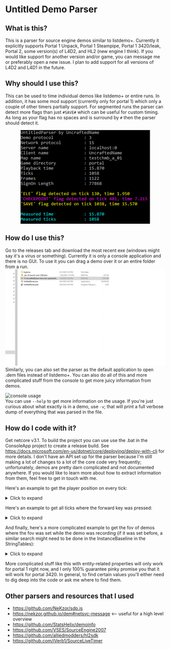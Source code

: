 # Untitled Demo Parser

## What is this?

This is a parser for source engine demos similar to listdemo+. Currently it explicitly supports Portal 1 Unpack, Portal 1 Steampipe, Portal 1 3420/leak, Portal 2, some version(s) of L4D2, and HL2 (new engine I think). If you would like support for another version and/or game, you can message me or preferably open a new issue. I plan to add support for all versions of L4D2 and L4D1 in the future.

## Why should I use this?

This can be used to time individual demos like listdemo+ or entire runs. In addition, it has some mod support (currently only for portal 1) which only a couple of other timers partially support. For segmented runs the parser can detect more flags than just `#SAVE#` which can be useful for custom timing. As long as your flag has no spaces and is surround by `#` then the parser should detect it.

<p align="center">
  <img width="408" height="294" src="github-resources/example-flags.png">
</p>

## How do I use this?

Go to the releases tab and download the most recent exe (windows might say it's a virus or something). Currently it is only a console application and there is no GUI. To use it you can drag a demo over it or an entire folder from a run.
![](github-resources/example-usage.gif "example usage") \
Similarly, you can also set the parser as the default application to open .dem files instead of listdemo+. You can also do all of this and more complicated stuff from the console to get more juicy information from demos.

![](github-resources/console-usage.gif "console usage") \
You can use `--help` to get more information on the usage. If you're just curious about what exactly is in a demo, use `-v`; that will print a full verbose dump of everything that was parsed in the file.

## How do I code with it?

Get netcore v3.1. To build the project you can use use the .bat in the ConsoleApp project to create a release build. See https://docs.microsoft.com/en-us/dotnet/core/deploying/deploy-with-cli for more details. I don't have an API set up for the parser because I'm still making a lot of changes to a lot of the core code very frequently; unfortunately, demos are pretty darn complicated and not documented anywhere. If you would like to learn more about how to extract information from them, feel free to get in touch with me. 

Here's an example to get the player position on every tick:

<details>
    <summary>Click to expand</summary>
	
```cs
SourceDemo demo = new SourceDemo("oob.dem");
demo.Parse();
demo.FilterForPacket<Packet>()
    .Select(packet => (packet.Tick, locationInfo: packet.PacketInfo[0]))
    .ToList()
    .ForEach(tuple => {
        Console.WriteLine($"[{tuple.Tick}]");
        Console.WriteLine(tuple.locationInfo.ToString());
    });
```
```
...
[833]
flags: None
view origin:           -1562.41 ,      28.16 ,    3185.22
view angles:              65.97°,    -106.41°,       0.00°
local view angles:        65.97°,    -106.41°,       0.00°
view origin 2:             0.00 ,       0.00 ,       0.00
view angles 2:             0.00°,       0.00°,       0.00°
local view angles 2:       0.00°,       0.00°,       0.00°

[834]
flags: None
view origin:           -1562.66 ,      26.84 ,    3178.59
view angles:              63.72°,    -107.66°,       0.00°
local view angles:        63.72°,    -107.66°,       0.00°
view origin 2:             0.00 ,       0.00 ,       0.00
view angles 2:             0.00°,       0.00°,       0.00°
local view angles 2:       0.00°,       0.00°,       0.00°

[835]
flags: None
view origin:           -1562.88 ,      25.66 ,    3172.66
view angles:              62.07°,    -108.79°,       0.00°
local view angles:        62.07°,    -108.79°,       0.00°
view origin 2:             0.00 ,       0.00 ,       0.00
view angles 2:             0.00°,       0.00°,       0.00°
local view angles 2:       0.00°,       0.00°,       0.00°
...
```
</details>

Here's an example to get all ticks where the forward key was pressed:

<details>
    <summary>Click to expand</summary>
    
```cs
SourceDemo demo = new SourceDemo("oob.dem");
demo.Parse();
demo.FilterForPacket<UserCmd>()
    .Where(userCmd => userCmd.Buttons != null && (userCmd.Buttons & Buttons.Forward) != 0)
    .ToList()
    .ForEach(userCmd => Console.WriteLine(userCmd.Tick));
```
```
...
291
292
293
317
318
319
...
```
</details>

And finally, here's a more complicated example to get the fov of demos where the fov was set while the demo was recording (if it was set before, a similar search might need to be done in the InstanceBaseline in the StringTables):

<details>
    <summary>Click to expand</summary>

First, parse the demo.
```cs
SourceDemo demo = new SourceDemo("fov-change-middemo.dem");
demo.Parse();
```

Using lambda expressions:
```cs
demo.FilterForMessage<SvcPacketEntities>()
    .SelectMany(tuple => tuple.message.Updates.OfType<Delta>(), (tuple, delta) => new {tuple.tick, delta})
    .Where(tuple => tuple.delta.EntIndex == 1) // filter for player
    .SelectMany(tuple => tuple.delta.Props, (tuple, propInfo) => new {tuple.tick, propInfo})
    .Where(tuple => tuple.propInfo.prop.Name == "m_iDefaultFOV")
    .Select(tuple => new {Tick = tuple.tick, FovValue = ((IntEntProp)tuple.propInfo.prop).Value})
    .ToList()
    .ForEach(Console.WriteLine);
```

Using query expressions:
```cs
var fovValues = 
    from messageTup in demo.FilterForMessage<SvcPacketEntities>()
    from delta in messageTup.message.Updates.OfType<Delta>()
    where delta.EntIndex == 1
    from propInfo in delta.Props
    where propInfo.prop is IntEntProp intProp && intProp.Name == "m_iDefaultFOV"
    select new {Tick = messageTup.tick, FovValue = ((IntEntProp)propInfo.prop).Value};

foreach (var value in fovValues)
    Console.WriteLine(value);
```

Using loops:
```cs
foreach ((SvcPacketEntities message, int tick) in demo.FilterForMessage<SvcPacketEntities>()) {
    foreach (EntityUpdate entityUpdate in message.Updates) {
        // check if the update is of type delta, if it is check if the entity index is 1 (player)
        if (entityUpdate is Delta delta && delta.EntIndex == 1) {
            foreach ((_, EntityProperty entityProperty) in delta.Props) {
                // check if the prop is an int, then check the name (can be found in the DataTables packet)
                if (entityProperty is IntEntProp intProp && intProp.Name == "m_iDefaultFOV") {
                    Console.WriteLine(new {tick, intProp.Value});
                    goto end;
                }
            }
        }
    }
    end:;
}
```

```
{ Tick = 374, FovValue = 70 }
{ Tick = 507, FovValue = 5 }
{ Tick = 759, FovValue = 200 }
{ Tick = 1119, FovValue = 140 }
{ Tick = 2428, FovValue = 90 }
```
</details>

More complicated stuff like this with entity-related properties will only work for portal 1 right now, and I only 100% guarantee pinky promise you that it will work for portal 3420. In general, to find certain values you'll either need to dig deep into the code or ask me where to find them.

## Other parsers and resources that I used
- https://github.com/NeKzor/sdp.js 
- https://nekzor.github.io/dem#netsvc-message <-- useful for a high level overview
- https://github.com/StatsHelix/demoinfo
- https://github.com/VSES/SourceEngine2007
- https://github.com/alliedmodders/hl2sdk
- https://github.com/iVerb1/SourceLiveTimer
